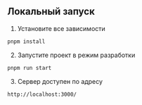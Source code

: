 ## Локальный запуск

1. Установите все зависимости
```bash
pnpm install 
```

2. Запустите проект в режим разработки
```bash
pnpm run start
```

3. Сервер доступен по адресу
```bash
http://localhost:3000/
```